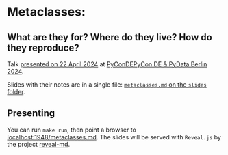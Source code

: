 # Metaclasses:

## What are they for? Where do they live? How do they reproduce?

Talk [presented on 22 April 2024](https://pretalx.com/pyconde-pydata-2024/talk/BKBNRF/)
at [PyConDEPyCon DE & PyData Berlin 2024](https://2024.pycon.de/).

Slides with their notes are in a single file:
[`metaclasses.md` on the `slides` folder](slides/metaclasses.md).

## Presenting

You can run `make run`, then point a browser to
[localhost:1948/metaclasses.md](http://localhost:1948/metaclasses.md). The
slides will be served with `Reveal.js` by the project
[reveal-md](https://github.com/webpro/reveal-md).

